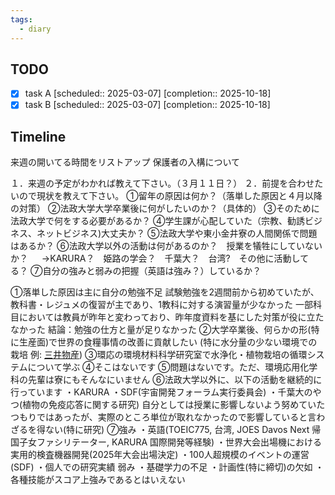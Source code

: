 ```yaml
---
tags:
  - diary
---
```

>
## TODO

- [x] task A   [scheduled:: 2025-03-07]  [completion:: 2025-10-18]
- [x] task B   [scheduled:: 2025-03-07]  [completion:: 2025-10-18]

## Timeline
来週の開いてる時間をリストアップ
保護者の入構について

１．来週の予定がわかれば教えて下さい。（３月１１日？） 
２．前提を合わせたいので現状を教えて下さい。 
①留年の原因は何か？（落単した原因と４月以降の対策） 
②法政大学大学卒業後に何がしたいのか？（具体的） 
③そのために法政大学で何をする必要があるか？ 
④学生課が心配していた（宗教、勧誘ビジネス、ネットビジネス)大丈夫か？ 
⑤法政大学や東小金井寮の人間関係で問題はあるか？ 
⑥法政大学以外の活動は何があるのか？　授業を犠牲にしていないか？ 　 →KARURA？　姫路の学会？　千葉大？　台湾?　その他に活動してる？ 
⑦自分の強みと弱みの把握（英語は強み？）しているか？

①落単した原因は主に自分の勉強不足
	試験勉強を2週間前から初めていたが、教科書・レジュメの復習が主であり、1教科に対する演習量が少なかった
	一部科目においては教員が昨年と変わっており、昨年度資料を基にした対策が役に立たなかった
	結論：勉強の仕方と量が足りなかった
②大学卒業後、何らかの形(特に生産面)で世界の食糧事情の改善に貢献したい
	(特に水分量の少ない環境での栽培
	例: [三井物産](https://www.mitsui.com/jp/ja/innovation/business/green_revolution/index.html))
③環応の環境材料科学研究室で水浄化・植物栽培の循環システムについて学ぶ
④そこはないです
⑤問題はないです。ただ、環境応用化学科の先輩は寮にもそんなにいません
⑥法政大学以外に、以下の活動を継続的に行っています
	・KARURA
	・SDF(宇宙開発フォーラム実行委員会)
	・千葉大のやつ(植物の免疫応答に関する研究)
自分としては授業に影響しないよう努めていたつもりではあったが、実際のところ単位が取れなかったので影響していると言わざるを得ない(特に研究)
⑦強み
	・英語(TOEIC775, 台湾, JOES Davos Next 帰国子女ファシリテーター, KARURA 国際開発等経験)
	・世界大会出場機における実用的検査機器開発(2025年大会出場決定)
	・100人超規模のイベントの運営(SDF)
	・個人での研究実績
弱み
	・基礎学力の不足
	・計画性(特に締切)の欠如
	・各種技能がスコア上強みであるとはいえない



